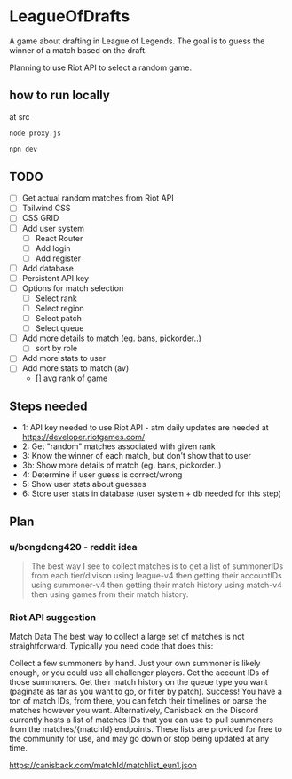 
# LeagueOfDrafts

A game about drafting in League of Legends. The goal is to guess the winner of a match based on the draft.

Planning to use Riot API to select a random game.

## how to run locally

at src

```zsh
node proxy.js
```

```zsh
npn dev
```

## TODO

- [ ] Get actual random matches from Riot API
- [ ] Tailwind CSS
- [ ] CSS GRID
- [ ] Add user system
  - [ ] React Router
  - [ ] Add login
  - [ ] Add register
- [ ] Add database
- [ ] Persistent API key
- [ ] Options for match selection
  - [ ] Select rank
  - [ ] Select region
  - [ ] Select patch
  - [ ] Select queue
- [ ] Add more details to match (eg. bans, pickorder..)
  - [ ] sort by role

- [ ] Add more stats to user
- [ ] Add more stats to match (av)
  - [] avg rank of game

## Steps needed

* 1: API key needed to use Riot API - atm daily updates are needed at <https://developer.riotgames.com/>
* 2: Get "random" matches associated with given rank
* 3: Know the winner of each match, but don't show that to user
* 3b: Show more details of match (eg. bans, pickorder..)
* 4: Determine if user guess is correct/wrong
* 5: Show user stats about guesses
* 6: Store user stats in database (user system + db needed for this step)

## Plan

### u/bongdong420 - reddit idea

> The best way I see to collect matches is to get a list of summonerIDs from each tier/divison using league-v4 then getting their accountIDs using summoner-v4 then getting their match history using match-v4 then using games from their match history.

### Riot API suggestion

Match Data
The best way to collect a large set of matches is not straightforward. Typically you need code that does this:

Collect a few summoners by hand. Just your own summoner is likely enough, or you could use all challenger players.
Get the account IDs of those summoners.
Get their match history on the queue type you want (paginate as far as you want to go, or filter by patch).
Success! You have a ton of match IDs, from there, you can fetch their timelines or parse the matches however you want.
Alternatively, Canisback on the Discord currently hosts a list of matches IDs that you can use to pull summoners from the matches/{matchId} endpoints. These lists are provided for free to the community for use, and may go down or stop being updated at any time.

<https://canisback.com/matchId/matchlist_eun1.json>
